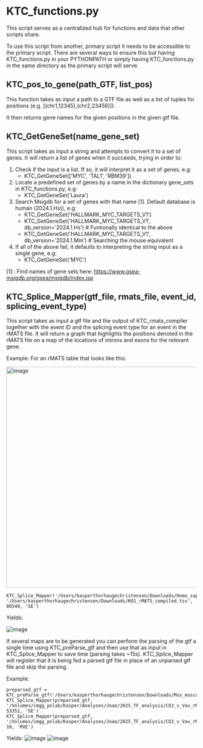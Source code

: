 # KTC_functions.py
This script serves as a centralized hub for functions and data that other scripts share.

To use this script from another, primary script it needs to be accessible to the primary script. There are several ways to ensure this but having KTC_functions.py in your PYTHONPATH or simply having KTC_functions.py in the same directory as the primary script will serve.
## KTC_pos_to_gene(path_GTF, list_pos)
This function takes as input a path to a GTF file as well as a list of tuples for positions (e.g. [(chr1,12345),(chr2,23456)]).

It then returns gene names for the given positions in the given gtf file.

## KTC_GetGeneSet(name_gene_set)
This script takes as input a string and attempts to convert it to a set of genes. It will return a list of genes when it succeeds, trying in order to:

1. Check if the input is a list. If so, it will interpret it as a set of genes. e.g:
   - KTC_GetGeneSet(['MYC', 'TAL1', 'RBM39'])
2. Locate a predefined set of genes by a name in the dictionary gene_sets in KTC_functions.py, e.g:
   - KTC_GetGeneSet('Laura')
3. Search Msigdb for a set of genes with that name [1]. Default database is human (2024.1.Hs)), e.g:
   - KTC_GetGeneSet('HALLMARK_MYC_TARGETS_V1')
   - KTC_GetGeneSet('HALLMARK_MYC_TARGETS_V1', db_version='2024.1.Hs') # Funtionally identical to the above
   - KTC_GetGeneSet('HALLMARK_MYC_TARGETS_V1', db_version='2024.1.Mm') # Searching the mouse equivalent
4. If all of the above fail, it defaults to interpreting the string input as a single gene, e.g:
   - KTC_GetGeneSet('MYC')

[1] : Find names of gene sets here: https://www.gsea-msigdb.org/gsea/msigdb/index.jsp
    
## KTC_Splice_Mapper(gtf_file, rmats_file, event_id, splicing_event_type)
This script takes as input a gtf file and the output of KTC_rmats_compiler together with the event ID and the splicing event type for an event in the rMATS file. It will return a graph that highlights the positions denoted in the rMATS file on a map of the locations of introns and exons for the relevant gene.

Example:
For an rMATS table that looks like this:

<img width="583" alt="image" src="https://github.com/user-attachments/assets/d9b9034a-6d29-4ebc-8d28-fd76b5b869aa" />


```
KTC_Splice_Mapper('/Users/kasperthorhaugechristensen/Downloads/Homo_sapiens.GRCh38.110.chr.gtf', '/Users/kasperthorhaugechristensen/Downloads/KO1_rMATS_compiled.tsv', 80549, 'SE')
```
Yields:

![image](https://github.com/user-attachments/assets/3eb55ee9-3f46-4cb5-b8ae-81980b3dba67)


If several maps are to be generated you can perform the parsing of the gtf a single time using KTC_preParse_gtf and then use that as input in KTC_Splice_Mapper to save time (parsing takes ~15s). KTC_Splice_Mapper will register that it is being fed a parsed gtf file in place of an unparsed gtf file and skip the parsing.

Example:
```
preparsed_gtf = KTC_preParse_gtf('/Users/kasperthorhaugechristensen/Downloads/Mus_musculus.GRCm39.110.chr.gtf')
KTC_Splice_Mapper(preparsed_gtf, '/Volumes/cmgg_pnlab/Kasper/Analyses/Joao/2025_TF_analysis/CD2_v_Vav_rMATS_compiled.tsv', 53351, 'SE')
KTC_Splice_Mapper(preparsed_gtf, '/Volumes/cmgg_pnlab/Kasper/Analyses/Joao/2025_TF_analysis/CD2_v_Vav_rMATS_compiled.tsv', 10, 'MXE')
```
Yields:
![image](https://github.com/user-attachments/assets/0cd318a9-f5e7-4830-8dd3-718a20abdbf2)
![image](https://github.com/user-attachments/assets/0855e3e6-283c-42f5-bcd9-79e0831fb016)
